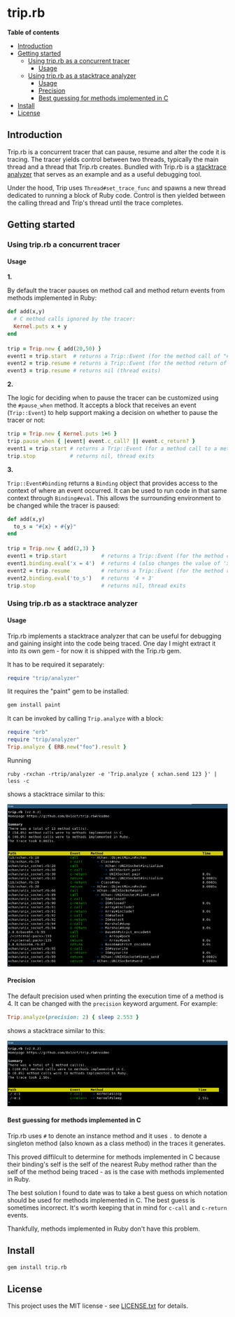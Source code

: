# trip.rb

**Table of contents**

* [Introduction](#introduction)
* [Getting started](#examples) 
  * [Using trip.rb as a concurrent tracer](#as-a-concurrent-tracer)
    * [Usage](#concurrent-tracer-usage)
  * [Using trip.rb as a stacktrace analyzer](#as-a-stacktrace-analyzer)
    * [Usage](#stacktrace-analyzer-usage)
    * [Precision](#stacktrace-analyzer-precision)
    * [Best guessing for methods implemented in C](#c-note)
* [Install](#install)
* [License](#license)

## <a id='introduction'>Introduction</a>

Trip.rb is a concurrent tracer that can pause, resume and alter the code 
it is tracing. The tracer yields control between two threads, typically 
the main thread and a thread that Trip.rb creates. Bundled with Trip.rb 
is a [stacktrace analyzer](#as-a-stacktrace-analyzer) that serves as an example 
and as a useful debugging tool. 

Under the hood, Trip uses `Thread#set_trace_func` and spawns a new thread
dedicated to running a block of Ruby code. Control is then yielded between 
the calling thread and Trip's thread until the trace completes.

## <a id='examples'>Getting started</a>

### <a id='as-a-concurrent-tracer'>Using trip.rb a concurrent tracer</a>

#### <a id='concurrent-tracer-usage'>Usage</a>

**1.**

By default the tracer pauses on method call and method return events from 
methods implemented in Ruby:

```ruby
def add(x,y)
  # C method calls ignored by the tracer:
  Kernel.puts x + y
end

trip = Trip.new { add(20,50) }
event1 = trip.start  # returns a Trip::Event (for the method call of "#add")
event2 = trip.resume # returns a Trip::Event (for the method return of "#add")
event3 = trip.resume # returns nil (thread exits)
```

**2.**

The logic for deciding when to pause the tracer can be customized using the 
`#pause_when` method. It accepts a block that receives an event (`Trip::Event`)
to help support making a decision on whether to pause the tracer or not:

```ruby
trip = Trip.new { Kernel.puts 1+6 }
trip.pause_when { |event| event.c_call? || event.c_return? }
event1 = trip.start # returns a Trip::Event (for a method call to a method implemented in C)
trip.stop           # returns nil, thread exits
```

**3.**

`Trip::Event#binding` returns a `Binding` object that provides access to the context
of where an event occurred. It can be used to run code in that same context through 
`Binding#eval`. This allows the surrounding environment to be changed while the tracer 
is paused:

```ruby
def add(x,y)
  to_s = "#{x} + #{y}"
end

trip = Trip.new { add(2,3) }
event1 = trip.start           # returns a Trip::Event (for the method call of add)
event1.binding.eval('x = 4')  # returns 4 (also changes the value of 'x')
event2 = trip.resume          # returns a Trip::Event (for the method return of add)
event2.binding.eval('to_s')   # returns '4 + 3'
trip.stop                     # returns nil, thread exits
```

### <a id='as-a-stacktrace-analyzer'>Using trip.rb as a stacktrace analyzer</a>

#### <a id='stacktrace-analyzer-usage'>Usage</a>

Trip.rb implements a stacktrace analyzer that can be useful for debugging and 
gaining insight into the code being traced. One day I might extract it into 
its own gem - for now it is shipped with the Trip.rb gem.

It has to be required it separately:

```ruby
require "trip/analyzer"
```

Iit requires the "paint" gem to be installed: 

```ruby
gem install paint
```

It can be invoked by calling `Trip.analyze` with a block:

```ruby
require "erb"
require "trip/analyzer"
Trip.analyze { ERB.new("foo").result }
```

Running 
    
    ruby -rxchan -rtrip/analyzer -e 'Trip.analyze { xchan.send 123 }' | less -c

shows a stacktrace similar to this:

![preview 1](./screenshots/screenshot_1.png)

#### <a id='stacktrace-analyzer-precision'>Precision</a>

The default precision used when printing the execution time of a method is 4. 
It can be changed with the `precision` keyword argument. For example:

```ruby
Trip.analyze(precision: 2) { sleep 2.553 }
```

shows a stacktrace similar to this:

![preview 2](./screenshots/screenshot_2.png)

#### <a id='c-note'>Best guessing for methods implemented in C</a> 

Trip.rb uses `#` to denote an instance method and it uses `.` to denote a 
singleton method (also known as a class method) in the traces it generates.

This proved diffilcult to determine for methods implemented in C because 
their binding's self is the self of the nearest Ruby method rather than the 
self of the method being traced - as is the case with methods implemented 
in Ruby.

The best solution I found to date was to take a best guess on which notation 
should be used for methods implemented in C. The best guess is sometimes
incorrect. It's worth keeping that in mind for `c-call` and `c-return` events.

Thankfully, methods implemented in Ruby don't have this problem.

## <a id='install'>Install</a>

    gem install trip.rb

## <a id='license'>License</a>

This project uses the MIT license - see [LICENSE.txt](./LICENSE.txt) for details.
